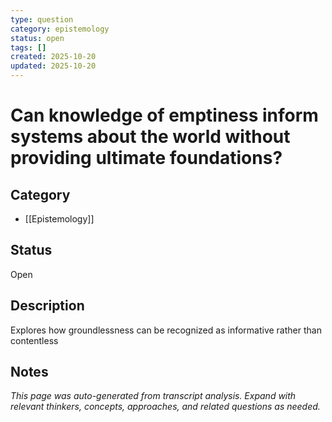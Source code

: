 ```yaml
---
type: question
category: epistemology
status: open
tags: []
created: 2025-10-20
updated: 2025-10-20
---
```


# Can knowledge of emptiness inform systems about the world without providing ultimate foundations?

## Category

- [[Epistemology]]

## Status

Open

## Description

Explores how groundlessness can be recognized as informative rather than contentless

## Notes

*This page was auto-generated from transcript analysis. Expand with relevant thinkers, concepts, approaches, and related questions as needed.*
